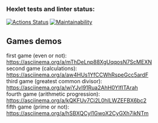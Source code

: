 ### Hexlet tests and linter status:

[![Actions Status](https://github.com/leafes/frontend-project-lvl1/workflows/hexlet-check/badge.svg)](https://github.com/leafes/frontend-project-lvl1/actions)
[![Maintainability](https://api.codeclimate.com/v1/badges/df5933c9a4af316c0002/maintainability)](https://codeclimate.com/github/leafes/frontend-project-lvl1/maintainability)

## Games demos

first game (even or not): 
https://asciinema.org/a/mThDeLnp88XgUqqosN7ScMEXN
<br>second game (calculations):
https://asciinema.org/a/aw4HUs1YfCCWhRspeGcc5ardF
<br>third game (greatest common divisor):
https://asciinema.org/a/wiYJvI91Rua2AhH0YIfITArah
<br>fourth game (arithmetic progression):
https://asciinema.org/a/kQKFUv7Ci2L0hlLWZEFBX6bc2
<br>fifth game (prime or not):
https://asciinema.org/a/hSBXQCyl1GwoX2CyGXh7ikNTm